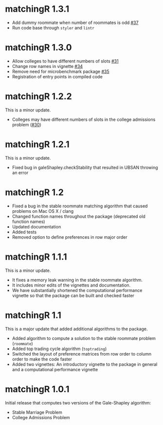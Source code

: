 # matchingR 1.3.1

 * Add dummy roommate when number of roommates is odd [#37](https://github.com/jtilly/matchingR/issues/37)
 * Run code base through `styler` and `lintr`

# matchingR 1.3.0

 * Allow colleges to have different numbers of slots [#31](https://github.com/jtilly/matchingR/issues/31)
 * Change row names in vignette [#34](https://github.com/jtilly/matchingR/issues/34)
 * Remove need for microbenchmark package [#35](https://github.com/jtilly/matchingR/issues/35)
 * Registration of entry points in compiled code 

# matchingR 1.2.2

This is a minor update. 

 * Colleges may have different numbers of slots in the college admissions problem ([#30](https://github.com/jtilly/matchingR/issues/30))

# matchingR 1.2.1

This is a minor update. 

 * Fixed bug in galeShapley.checkStability that resulted in UBSAN throwing an error

# matchingR 1.2

 * Fixed a bug in the stable roommate matching algorithm that caused
   problems on Mac OS X / clang
 * Changed function names throughout the package (deprecated old function names)
 * Updated documentation
 * Added tests
 * Removed option to define preferences in row major order

# matchingR 1.1.1

This is a minor update. 
    
 * It fixes a memory leak warning in the stable roommate algorithm.
 * It includes minor edits of the vignettes and documentation.
 * We have substantially shortened the computational performance vignette 
   so that the package can be built and checked faster


# matchingR 1.1

This is a major update that added additional algorithms to the package.

 * Added algorithm to compute a solution to the stable roommate problem 
   (`roommate`)
 * Added top trading cycle algorithm (`toptrading`)
 * Switched the layout of preference matrices from row order to column order 
   to make the code faster
 * Added two vignettes: An introductory vignette to the package in general 
   and a computational performance vignette

# matchingR 1.0.1

Initial release that computes two versions of the Gale-Shapley algorithm:
    
 * Stable Marriage Problem
 * College Admissions Problem  
